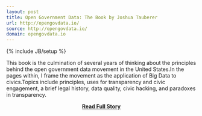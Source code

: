 ```yaml
---
layout: post
title: Open Government Data: The Book by Joshua Tauberer
url: http://opengovdata.io/
source: http://opengovdata.io/
domain: opengovdata.io
---
```

{% include JB/setup %}<p>This book is the culmination of several years of thinking about the principles behind the open government data movement in the United States.In the pages within, I frame the movement as the application of Big Data to civics.Topics include principles, uses for transparency and civic engagement, a brief legal history, data quality, civic hacking, and paradoxes in transparency.</p>
<center><p><a href="http://opengovdata.io/" style='padding:25px; font-sze:18px; font-weight: bold;'>Read Full Story</a></p></center>
